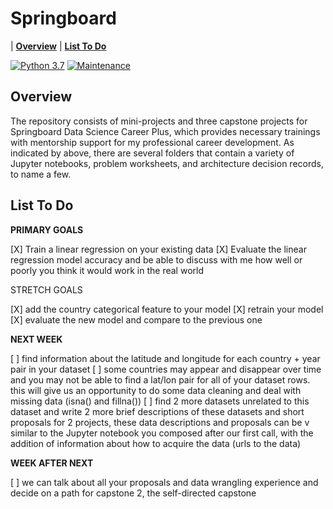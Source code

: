 # Springboard

| **[Overview](#overview)**
| **[List To Do](#list-to-do)**

[![Python 3.7](https://img.shields.io/badge/python-3.7-blue.svg)](https://www.python.org/downloads/release/python-380/)
[![Maintenance](https://img.shields.io/badge/Maintained%3F-yes-green.svg)](https://github.com/jonahwinninghoff/Springboard/graphs/commit-activity)


## Overview

The repository consists of mini-projects and three capstone projects for Springboard Data Science Career Plus, which provides necessary trainings with mentorship support for my professional career development. As indicated by above, there are several folders that contain a variety of Jupyter notebooks, problem worksheets, and architecture decision records, to name a few. 

## List To Do

**PRIMARY GOALS**

[X] Train a linear regression on your existing data
[X] Evaluate the linear regression model accuracy and be able to discuss with me how well or poorly you think it would work in the real world

STRETCH GOALS

[X] add the country categorical feature to your model
[X] retrain your model
[X] evaluate the new model and compare to the previous one

**NEXT WEEK**

[ ] find information about the latitude and longitude for each country + year pair in your dataset
[ ] some countries may appear and disappear over time and you may not be able to find a lat/lon pair for all of your dataset rows. this will give us an opportunity to do some data cleaning and deal with missing data (isna() and fillna())
[ ] find 2 more datasets unrelated to this dataset and write 2 more brief descriptions of these datasets and short proposals for 2 projects, these data descriptions and proposals can be v similar to the Jupyter notebook you composed after our first call, with the addition of information about how to acquire the data (urls to the data)

**WEEK AFTER NEXT**

[ ] we can talk about all your proposals and data wrangling experience and decide on a path for capstone 2, the self-directed capstone


